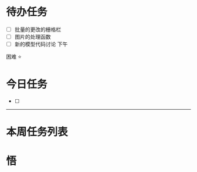 # 待办任务
- [ ] 批量的更改的栅格栏
- [ ] 图片的处理函数
- [ ] 新的模型代码讨论 下午

困难
⭐

# 今日任务
- [ ] 




------
# 本周任务列表



# 悟